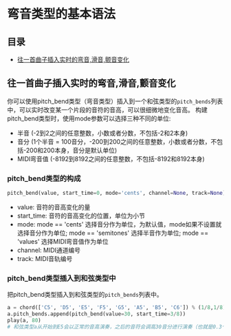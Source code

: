 # 弯音类型的基本语法



## 目录

- [往一首曲子插入实时的弯音,滑音,颤音变化](#往一首曲子插入实时的弯音滑音颤音变化)



## 往一首曲子插入实时的弯音,滑音,颤音变化

你可以使用pitch_bend类型（弯音类型）插入到一个和弦类型的`pitch_bends`列表中，可以实时改变某一个片段的音符的音高，可以很细微地变化音高。
构建pitch_bend类型时，使用mode参数可以选择三种不同的单位:

* 半音 (-2到2之间的任意整数，小数或者分数，不包括-2和2本身)
* 音分 (1个半音 = 100音分，-200到200之间的任意整数，小数或者分数，不包括-200和200本身，音分是默认单位)
* MIDI弯音值 (-8192到8192之间的任意整数，不包括-8192和8192本身)



### pitch_bend类型的构成

```python
pitch_bend(value, start_time=0, mode='cents', channel=None, track=None)
```

- value: 音符的音高变化的量
- start_time: 音符的音高变化的位置，单位为小节
- mode: mode == 'cents' 选择音分作为单位，为默认值，mode如果不设置就选择音分作为单位; mode == 'semitones' 选择半音作为单位; mode == 'values' 选择MIDI弯音值作为单位
- channel: MIDI通道编号
- track: MIDI音轨编号



### pitch_bend类型插入到和弦类型中

把pitch_bend类型插入到和弦类型的`pitch_bends`列表中。

```python
a = chord(['C5', 'D5', 'E5', 'F5', 'G5', 'A5', 'B5', 'C6']) % (1/8,1/8)
a.pitch_bends.append(pitch_bend(value=30, start_time=3/8))
play(a, 80)
# 和弦类型a从开始到E5会以正常的音高演奏，之后的音符会调高30音分进行演奏（也就是0.3个半音）
```
